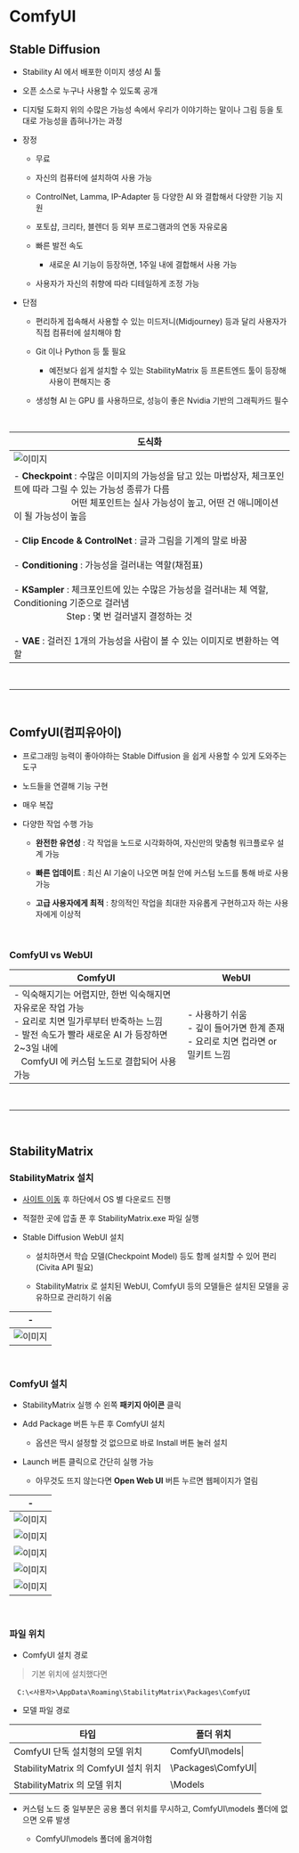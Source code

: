 # ComfyUI

Stable Diffusion
---
- Stability AI 에서 배포한 이미지 생성 AI 툴

- 오픈 소스로 누구나 사용할 수 있도록 공개

- 디지털 도화지 위의 수많은 가능성 속에서 우리가 이야기하는 말이나 그림 등을 토대로 가능성을 좁혀나가는 과정

- 장정

  - 무료
 
  - 자신의 컴퓨터에 설치하여 사용 가능
 
  - ControlNet, Lamma, IP-Adapter 등 다양한 AI 와 결합해서 다양한 기능 지원
 
  - 포토샵, 크리타, 블렌더 등 외부 프로그램과의 연동 자유로움
 
  - 빠른 발전 속도
 
    - 새로운 AI 기능이 등장하면, 1주일 내에 결합해서 사용 가능
   
  - 사용자가 자신의 취향에 따라 디테일하게 조정 가능
 
- 단점

  - 편리하게 접속해서 사용할 수 있는 미드저니(Midjourney) 등과 달리 사용자가 직접 컴퓨터에 설치해야 함
 
  - Git 이나 Python 등 툴 필요
 
    - 예전보다 쉽게 설치할 수 있는 StabilityMatrix 등 프론트엔드 툴이 등장해 사용이 편해지는 중
   
  - 생성형 AI 는 GPU 를 사용하므로, 성능이 좋은 Nvidia 기반의 그래픽카드 필수
 
<br>

|도식화|
|-|
|![이미지](./img/01.png)|
|- **Checkpoint** : 수많은 이미지의 가능성을 담고 있는 마법상자, 체크포인트에 따라 그릴 수 있는 가능성 종류가 다름<br>&nbsp;&nbsp;&nbsp;&nbsp;&nbsp;&nbsp;&nbsp;&nbsp;&nbsp;&nbsp;&nbsp;&nbsp;&nbsp;&nbsp;&nbsp;&nbsp;&nbsp;&nbsp;&nbsp;&nbsp;&nbsp;&nbsp;&nbsp;&nbsp;어떤 체포인트는 실사 가능성이 높고, 어떤 건 애니메이션이 될 가능성이 높음<br><br>- **Clip Encode & ControlNet** : 글과 그림을 기계의 말로 바꿈<br><br>- **Conditioning** : 가능성을 걸러내는 역할(채점표)<br><br>- **KSampler** : 체크포인트에 있는 수많은 가능성을 걸러내는 체 역할, Conditioning 기준으로 걸러냄<br>&nbsp;&nbsp;&nbsp;&nbsp;&nbsp;&nbsp;&nbsp;&nbsp;&nbsp;&nbsp;&nbsp;&nbsp;&nbsp;&nbsp;&nbsp;&nbsp;&nbsp;&nbsp;&nbsp;&nbsp;&nbsp;&nbsp;Step : 몇 번 걸러낼지 결정하는 것<br><br>- **VAE** : 걸러진 1개의 가능성을 사람이 볼 수 있는 이미지로 변환하는 역할|

<br>

---

<br>

ComfyUI(컴피유아이)
---
- 프로그래밍 능력이 좋아야하는 Stable Diffusion 을 쉽게 사용할 수 있게 도와주는 도구

- 노드들을 연결해 기능 구현

- 매우 복잡

- 다양한 작업 수행 가능

  - **완전한 유연성** : 각 작업을 노드로 시각화하여, 자신만의 맞춤형 워크플로우 설계 가능
 
  - **빠른 업데이트** : 최신 AI 기술이 나오면 며칠 안에 커스텀 노드를 통해 바로 사용 가능
 
  - **고급 사용자에게 최적** : 창의적인 작업을 최대한 자유롭게 구현하고자 하는 사용자에게 이상적

<br>

### ComfyUI vs WebUI
|ComfyUI|WebUI|
|-|-|
|- 익숙해지기는 어렵지만, 한번 익숙해지면 자유로운 작업 가능<br>- 요리로 치면 밀가루부터 반죽하는 느낌<br>- 발전 속도가 빨라 새로운 AI 가 등장하면 2~3일 내에<br>&nbsp;&nbsp;&nbsp;ComfyUI 에 커스텀 노드로 결합되어 사용 가능|- 사용하기 쉬움<br>- 깊이 들어가면 한계 존재<br>- 요리로 치면 컵라면 or 밀키트 느낌|

<br>

---

<br>

StabilityMatrix
---
### StabilityMatrix 설치
- [사이트 이동](https://github.com/LykosAI/StabilityMatrix) 후 하단에서 OS 별 다운로드 진행

- 적절한 곳에 압출 푼 후  StabilityMatrix.exe 파일 실행

- Stable Diffusion WebUI 설치

  - 설치하면서 학습 모델(Checkpoint Model) 등도 함께 설치할 수 있어 편리(Civita API 필요)
 
  - StabilityMatrix 로 설치된 WebUI, ComfyUI 등의 모델들은 설치된 모델을 공유하므로 관리하기 쉬움

|-|
|-|
|![이미지](./img/02.png)|

<br>

### ComfyUI 설치
- StabilityMatrix 실행 수 왼쪽 **패키지 아이콘** 클릭

- Add Package 버튼 누른 후 ComfyUI 설치

  - 옵션은 딱시 설정할 것 없으므로 바로 Install 버튼 눌러 설치
 
- Launch 버튼 클릭으로 간단히 실행 가능

  - 아무것도 뜨지 않는다면 **Open Web UI** 버튼 누르면 웹페이지가 열림

|-|
|-|
|![이미지](./img/03.png)|
|![이미지](./img/04.png)|
|![이미지](./img/05.png)|
|![이미지](./img/06.png)|
|![이미지](./img/07.png)|

<br>

### 파일 위치
- ComfyUI 설치 경로

> 기본 위치에 설치했다면
```
  C:\<사용자>\AppData\Roaming\StabilityMatrix\Packages\ComfyUI
```

- 모델 파일 경로

|타입|폴더 위치|
|-|-|
|ComfyUI 단독 설치형의 모델 위치|ComfyUI\models\|
|StabilityMatrix 의 ComfyUI 설치 위치|\Packages\ComfyUI\|
|StabilityMatrix 의 모델 위치|\Models|

- 커스텀 노드 중 일부분은 공용 폴더 위치를 무시하고, ComfyUI\models 폴더에 없으면 오류 발생

  - ComfyUI\models 폴더에 옮겨야험

<br>
